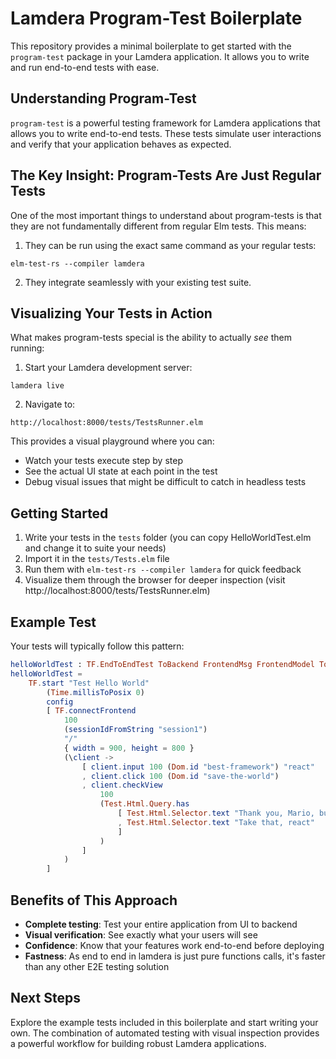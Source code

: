 # Lamdera Program-Test Boilerplate

This repository provides a minimal boilerplate to get started with the `program-test` package in your Lamdera application. It allows you to write and run end-to-end tests with ease.

## Understanding Program-Test

`program-test` is a powerful testing framework for Lamdera applications that allows you to write end-to-end tests. These tests simulate user interactions and verify that your application behaves as expected.

## The Key Insight: Program-Tests Are Just Regular Tests

One of the most important things to understand about program-tests is that they are not fundamentally different from regular Elm tests. This means:

1. They can be run using the exact same command as your regular tests:

```
elm-test-rs --compiler lamdera
```

2. They integrate seamlessly with your existing test suite.

## Visualizing Your Tests in Action

What makes program-tests special is the ability to actually *see* them running:

1. Start your Lamdera development server:

```
lamdera live
```

2. Navigate to:

```
http://localhost:8000/tests/TestsRunner.elm
```

This provides a visual playground where you can:
- Watch your tests execute step by step
- See the actual UI state at each point in the test
- Debug visual issues that might be difficult to catch in headless tests

## Getting Started

1. Write your tests in the `tests` folder (you can copy HelloWorldTest.elm and change it to suite your needs)
2. Import it in the `tests/Tests.elm` file
3. Run them with `elm-test-rs --compiler lamdera` for quick feedback
4. Visualize them through the browser for deeper inspection (visit http://localhost:8000/tests/TestsRunner.elm)

## Example Test

Your tests will typically follow this pattern:

```elm
helloWorldTest : TF.EndToEndTest ToBackend FrontendMsg FrontendModel ToFrontend BackendMsg BackendModel
helloWorldTest =
    TF.start "Test Hello World"
        (Time.millisToPosix 0)
        config
        [ TF.connectFrontend
            100
            (sessionIdFromString "session1")
            "/"
            { width = 900, height = 800 }
            (\client ->
                [ client.input 100 (Dom.id "best-framework") "react"
                , client.click 100 (Dom.id "save-the-world")
                , client.checkView
                    100
                    (Test.Html.Query.has
                        [ Test.Html.Selector.text "Thank you, Mario, but the slowness is in another framework"
                        , Test.Html.Selector.text "Take that, react"
                        ]
                    )
                ]
            )
        ]
```

## Benefits of This Approach

- **Complete testing**: Test your entire application from UI to backend
- **Visual verification**: See exactly what your users will see
- **Confidence**: Know that your features work end-to-end before deploying
- **Fastness**: As end to end in lamdera is just pure functions calls, it's faster than any other E2E testing solution 

## Next Steps

Explore the example tests included in this boilerplate and start writing your own. The combination of automated testing with visual inspection provides a powerful workflow for building robust Lamdera applications. 